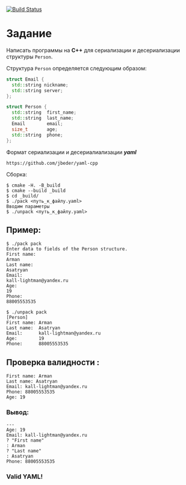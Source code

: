 [![Build Status](https://travis-ci.org/lightman1998/lab13.svg?branch=master)](https://travis-ci.org/lightman1998/lab13)

# Задание

Написать программы на **C++** для сериализации и десериализации структуры `Person`.

Структура `Person` определяется следующим образом:

```cpp
struct Email {
  std::string nickname;
  std::string server;
};

struct Person {
  std::string  first_name;
  std::string  last_name;
  Email        email;
  size_t       age;
  std::string  phone;
};
```
Формат сериализации и десериалиализации ***yaml***

```ShellSession
https://github.com/jbeder/yaml-cpp
```
Сборка:
```
$ cmake -H. -B_build
$ cmake --build _build
$ cd _build/
$ ./pack <путь_к_файлу.yaml>
Вводим параметры
$ ./unpack <путь_к_файлу.yaml>
```

## Пример:
```
$ ./pack pack
Enter data to fields of the Person structure.
First name:
Arman
Last name:
Asatryan
Email:
kall-lightman@yandex.ru
Age:
19 
Phone:
88005553535

$ ./unpack pack
[Person]
First name: Arman
Last name:  Asatryan
Email:      kall-lightman@yandex.ru
Age:        19
Phone:      88005553535
```

## Проверка валидности :
```
First name: Arman
Last name: Asatryan
Email: kall-lightman@yandex.ru
Phone: 88005553535
Age: 19
```
### Вывод:
``` 
--- 
Age: 19
Email: kall-lightman@yandex.ru
? "First name"
: Arman
? "Last name"
: Asatryan
Phone: 88005553535
```
### Valid YAML!

